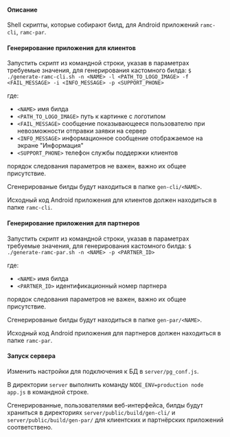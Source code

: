 #### Описание
Shell скрипты, которые собирают билд, для Android приложений `ramc-cli`, `ramc-par`.

#### Генерирование приложения для клиентов
Запустить скрипт из командной строки, указав в параметрах требуемые значения,
для генерирования кастомного билда:
`$ ./generate-ramc-cli.sh -n <NAME> -l <PATH_TO_LOGO_IMAGE> -f <FAIL_MESSAGE> -i <INFO_MESSAGE> -p <SUPPORT_PHONE>`

где:

- `<NAME>` имя билда
- `<PATH_TO_LOGO_IMAGE>` путь к картинке с логотипом
- `<FAIL_MESSAGE>` сообщение показывающееся пользователю при невозможности
  отправки заявки на сервер
- `<INFO_MESSAGE>` информационное сообщение отображаемое на экране "Информация"
- `<SUPPORT_PHONE>` телефон службы поддержки клиентов

порядок следования параметров не важен,
важно их общее присутствие.

Сгенерированые билды будут находиться в папке `gen-cli/<NAME>`.

Исходный код Android приложения для клиентов должен находиться в папке `ramc-cli`.

#### Генерирование приложения для партнеров
Запустить скрипт из командной строки, указав в параметрах требуемые значения,
для генерирования кастомного билда:
`$ ./generate-ramc-par.sh -n <NAME> -p <PARTNER_ID>`

где:

- `<NAME>` имя билда
- `<PARTNER_ID>` идентификационный номер партнера

порядок следования параметров не важен,
важно их общее присутствие.

Сгенерированые билды будут находиться в папке `gen-par/<NAME>`.

Исходный код Android приложения для партнеров должен находиться в папке `ramc-par`.

#### Запуск сервера
Изменить настройки для подключения к БД в `server/pg_conf.js`.

В директории `server` выполнить команду `NODE_ENV=production node app.js`
в командной строке.

Сгенерированные, пользователями веб-интерфейса, билды будут храниться в
директориях `server/public/build/gen-cli/` и `server/public/build/gen-par/` для
клиентских и партнёрских приложений соответствено.

